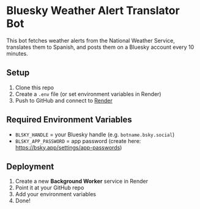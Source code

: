 # Bluesky Weather Alert Translator Bot

This bot fetches weather alerts from the National Weather Service, translates them to Spanish, and posts them on a Bluesky account every 10 minutes.

## Setup

1. Clone this repo
2. Create a `.env` file (or set environment variables in Render)
3. Push to GitHub and connect to [Render](https://render.com)

## Required Environment Variables

- `BLSKY_HANDLE` = your Bluesky handle (e.g. `botname.bsky.social`)
- `BLSKY_APP_PASSWORD` = app password (create here: https://bsky.app/settings/app-passwords)

## Deployment

1. Create a new **Background Worker** service in Render
2. Point it at your GitHub repo
3. Add your environment variables
4. Done!
